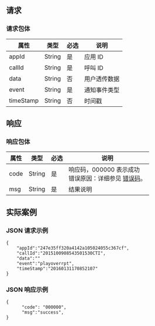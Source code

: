 ## 请求
### 请求包体

| 属性        | 类型     | 必选   | 说明     |
| --------- | ------ | ---- | ------ |
| appId     | String | 是   | 应用 ID  |
| callId    | String | 是   | 呼叫 ID  |
| data      | String | 否   | 用户透传数据 |
| event     | String | 是   | 通知事件类型 |
| timeStamp | String | 否   | 时间戳    |

## 响应
### 响应包体

| 属性 | 类型   | 必选 | 说明                                                         |
| ---- | ------ | ---- | ------------------------------------------------------------ |
| code | String | 是 | 响应码，000000 表示成功<br>错误原因：详细参见 [错误码](https://cloud.tencent.com/document/product/679/14513)。 |
| msg  | String | 是 | 结果说明                                                     |

## 实际案例
### JSON 请求示例

```
{	
    "appId":"247e35ff320a4142a105024055c367cf",
    "callId":"2015100908543501530CTI",
    "data":""
    "event":"playoverrpt",
    "timeStamp":"20160131170852107"
}

```

### JSON 响应示例

```
{
      "code": "000000",
      "msg":"success",
}
```
